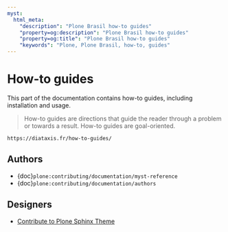 ```yaml
---
myst:
  html_meta:
    "description": "Plone Brasil how-to guides"
    "property=og:description": "Plone Brasil how-to guides"
    "property=og:title": "Plone Brasil how-to guides"
    "keywords": "Plone, Plone Brasil, how-to, guides"
---
```


# How-to guides

This part of the documentation contains how-to guides, including installation and usage.

> How-to guides are directions that guide the reader through a problem or towards a result.
> How-to guides are goal-oriented.

```{seealso}
https://diataxis.fr/how-to-guides/
```


## Authors

-   {doc}`plone:contributing/documentation/myst-reference`
-   {doc}`plone:contributing/documentation/authors`


## Designers

-   [Contribute to Plone Sphinx Theme](https://plone-sphinx-theme.readthedocs.io/guides/contribute.html)
